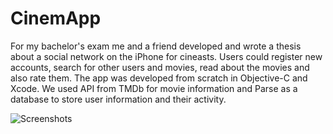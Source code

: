 CinemApp
========

For my bachelor's exam me and a friend developed and wrote a thesis about a social network on the iPhone for cineasts. Users could register new accounts, search for other users and movies, read about the movies and also rate them. The app was developed from scratch in Objective-C and Xcode. We used API from TMDb for movie information and Parse as a database to store user information and their activity.

![Screenshots](https://github.com/mikaelrosquist/CinemApp/blob/master/Screenshots/CAShots.png "Optional title")
